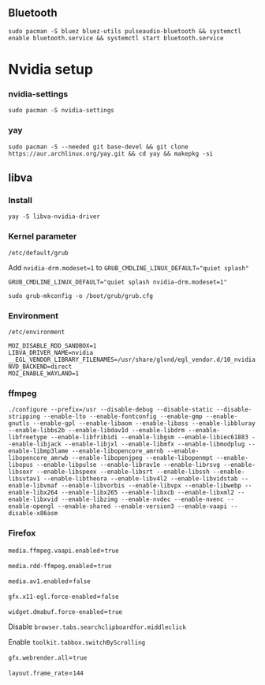 <!--
## bashrc:
```
PS1='${debian_chroot:+($debian_chroot)}\[\033[01;32m\]\u@\h\[\033[00m\]:\[\033[01;34m\]\w\[\033[00m\]\$ '
```
-->
## Bluetooth
```
sudo pacman -S bluez bluez-utils pulseaudio-bluetooth && systemctl enable bluetooth.service && systemctl start bluetooth.service
```

# Nvidia setup
### nvidia-settings
```
sudo pacman -S nvidia-settings
```


<!--
### mpv
`/home/bali10050/.config/mpv/mpv.conf`
```
vo=gpu
hwdec=nvdec
profile=gpu-hq
gpu-context=x11
```
-->


### yay
```
sudo pacman -S --needed git base-devel && git clone https://aur.archlinux.org/yay.git && cd yay && makepkg -si
```

## libva
### Install
```
yay -S libva-nvidia-driver
```
### Kernel parameter
`/etc/default/grub`

Add `nvidia-drm.modeset=1` to `GRUB_CMDLINE_LINUX_DEFAULT="quiet splash"`
```
GRUB_CMDLINE_LINUX_DEFAULT="quiet splash nvidia-drm.modeset=1"
```

```
sudo grub-mkconfig -o /boot/grub/grub.cfg
```

### Environment
`/etc/environment`
```
MOZ_DISABLE_RDD_SANDBOX=1
LIBVA_DRIVER_NAME=nvidia
__EGL_VENDOR_LIBRARY_FILENAMES=/usr/share/glvnd/egl_vendor.d/10_nvidia.json
NVD_BACKEND=direct
MOZ_ENABLE_WAYLAND=1
```


### ffmpeg
```
./configure --prefix=/usr --disable-debug --disable-static --disable-stripping --enable-lto --enable-fontconfig --enable-gmp --enable-gnutls --enable-gpl --enable-libaom --enable-libass --enable-libbluray --enable-libbs2b --enable-libdav1d --enable-libdrm --enable-libfreetype --enable-libfribidi --enable-libgsm --enable-libiec61883 --enable-libjack --enable-libjxl --enable-libmfx --enable-libmodplug --enable-libmp3lame --enable-libopencore_amrnb --enable-libopencore_amrwb --enable-libopenjpeg --enable-libopenmpt --enable-libopus --enable-libpulse --enable-librav1e --enable-librsvg --enable-libsoxr --enable-libspeex --enable-libsrt --enable-libssh --enable-libsvtav1 --enable-libtheora --enable-libv4l2 --enable-libvidstab --enable-libvmaf --enable-libvorbis --enable-libvpx --enable-libwebp --enable-libx264 --enable-libx265 --enable-libxcb --enable-libxml2 --enable-libxvid --enable-libzimg --enable-nvdec --enable-nvenc --enable-opengl --enable-shared --enable-version3 --enable-vaapi --disable-x86asm
```

### Firefox
`media.ffmpeg.vaapi.enabled`=`true`


`media.rdd-ffmpeg.enabled`=`true`


`media.av1.enabled`=`false`


`gfx.x11-egl.force-enabled`=`false`


`widget.dmabuf.force-enabled`=`true`



Disable `browser.tabs.searchclipboardfor.middleclick`

Enable `toolkit.tabbox.switchByScrolling`


`gfx.webrender.all`=`true`


`layout.frame_rate`=`144`
